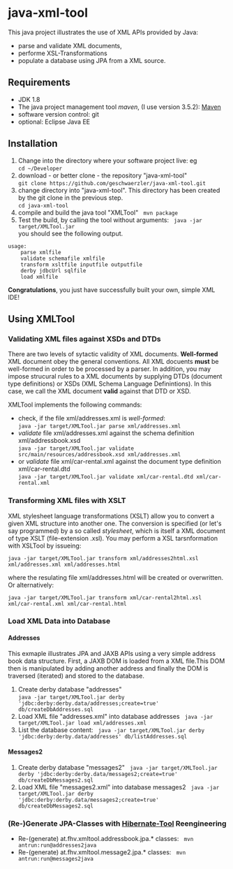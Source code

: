 # java-xml-tool
This java project illustrates the use of XML APIs provided by Java:
* parse and validate XML documents,
* performe XSL-Transformations
* populate a database using JPA from a XML source.

## Requirements
* JDK 1.8
* The java project management tool _maven_, (I use version 3.5.2): [Maven](https://maven.apache.org/)
* software version control: git
* optional: Eclipse Java EE

## Installation
1. Change into the directory where your software project live: eg  
`cd ~/Developer`
1. download - or better clone - the repository "java-xml-tool"  
`git clone https://github.com/geschwaerzler/java-xml-tool.git`
1. change directory into "java-xml-tool". This directory has been created by the git clone in the previous step.  
`cd java-xml-tool`
1. compile and build the java tool "XMLTool"  
`mvn package`
1. Test the build, by calling the tool without arguments:  
`java -jar target/XMLTool.jar`  
you should see the following output.


```  
usage:  
	parse xmlfile  
	validate schemafile xmlfile  
	transform xsltfile inputfile outputfile  
	derby jdbcUrl sqlfile  
	load xmlfile  
```

**Congratulations**, you just have successfully built your own, simple XML IDE!

## Using XMLTool

### Validating XML files against XSDs and DTDs
There are two levels of sytactic validity of XML documents. **Well-formed** XML document obey the general conventions. All XML docuents **must** be well-formed in order to be processed by a parser. In addition, you may impose strucural rules to a XML documents by supplying DTDs (document type definitions) or XSDs (XML Schema Language Definintions). In this case, we call the XML document **valid** against that DTD or XSD. 

XMLTool implements the following commands:
* check, if the file xml/addresses.xml is *well-formed*:  
`java -jar target/XMLTool.jar parse xml/addresses.xml`
* *validate* file xml/addresses.xml against the schema definition xml/addressbook.xsd  
`java -jar target/XMLTool.jar validate src/main/resources/addressbook.xsd xml/addresses.xml`
* or *validate* file xml/car-rental.xml against the document type definition xml/car-rental.dtd  
`java -jar target/XMLTool.jar validate xml/car-rental.dtd xml/car-rental.xml`

### Transforming XML files with XSLT
XML stylesheet language transformations (XSLT) allow you to convert a given XML structure into another one. The conversion is specified (or let's say programmed) by a so called *stylesheet*, which is itself a XML document of type XSLT (file-extension .xsl). You may perform a XSL tarsnformation with XSLTool by issueing:

`java -jar target/XMLTool.jar transform xml/addresses2html.xsl xml/addresses.xml xml/addresses.html`

where the resulating file xml/addresses.html will be created or overwritten. Or alternatively:

`java -jar target/XMLTool.jar transform xml/car-rental2html.xsl xml/car-rental.xml xml/car-rental.html`

### Load XML Data into Database

#### Addresses
This exmaple illustrates JPA and JAXB APIs using a very simple address book data structure. First, a JAXB DOM is loaded from a XML file.This DOM then is manipulated by adding another address and finally the DOM is traversed (iterated) and stored to the database.

1. Create derby database "addresses"  
`java -jar target/XMLTool.jar derby 'jdbc:derby:derby.data/addresses;create=true' db/createDbAddresses.sql`
1. Load XML file "addresses.xml" into database addresses  
`java -jar target/XMLTool.jar load xml/addresses.xml`
1. List the database content:  
`java -jar target/XMLTool.jar derby 'jdbc:derby:derby.data/addresses' db/listAddresses.sql`

#### Messages2
1. Create derby database "messages2"  
`java -jar target/XMLTool.jar derby 'jdbc:derby:derby.data/messages2;create=true' db/createDbMessages2.sql`
1. Load XML file "messages2.xml" into database messages2  
`java -jar target/XMLTool.jar derby 'jdbc:derby:derby.data/messages2;create=true' db/createDbMessages2.sql`

### (Re-)Generate JPA-Classes with [Hibernate-Tool](http://hibernate.org/tools/) Reengineering

* Re-(generate) at.fhv.xmltool.addressbook.jpa.* classes:  
`mvn antrun:run@addresses2java`
* Re-(generate) at.fhv.xmltool.message2.jpa.* classes:  
`mvn antrun:run@messages2java`
